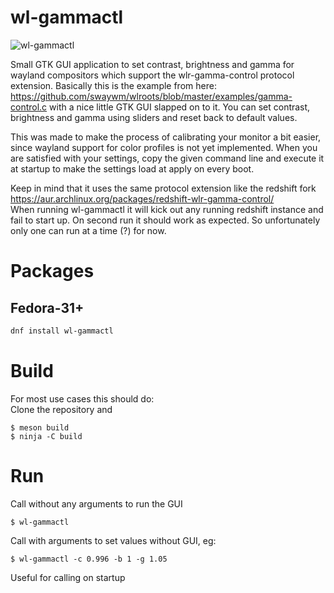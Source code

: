 # wl-gammactl
![wl-gammactl](img/wl-gammactl.png)


Small GTK GUI application to set contrast, brightness and gamma for wayland compositors which support the wlr-gamma-control protocol extension.
Basically this is the example from here: https://github.com/swaywm/wlroots/blob/master/examples/gamma-control.c
with a nice little GTK GUI slapped on to it. You can set contrast, brightness and gamma using sliders and reset back to default values.


This was made to make the process of calibrating your monitor a bit easier, since wayland support for color profiles is not yet implemented.
When you are satisfied with your settings, copy the given command line and execute it at startup to make the settings load at apply on every boot.


Keep in mind that it uses the same protocol extension like the redshift fork https://aur.archlinux.org/packages/redshift-wlr-gamma-control/  
When running wl-gammactl it will kick out any running redshift instance and fail to start up. On second run it should work as expected.
So unfortunately only one can run at a time (?) for now.

# Packages

## Fedora-31+

```sh
dnf install wl-gammactl
```
# Build
For most use cases this should do:  
Clone the repository and
```console
$ meson build
$ ninja -C build
```

# Run
Call without any arguments to run the GUI
```console
$ wl-gammactl
```

Call with arguments to set values without GUI, eg:
```console
$ wl-gammactl -c 0.996 -b 1 -g 1.05
```
Useful for calling on startup


